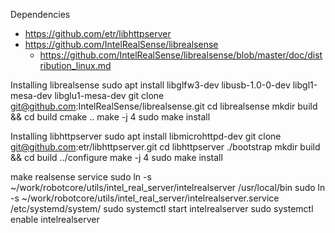 Dependencies
* https://github.com/etr/libhttpserver
* https://github.com/IntelRealSense/librealsense
  * https://github.com/IntelRealSense/librealsense/blob/master/doc/distribution_linux.md


Installing librealsense
    sudo apt install libglfw3-dev libusb-1.0-0-dev libgl1-mesa-dev libglu1-mesa-dev
    git clone git@github.com:IntelRealSense/librealsense.git
    cd librealsense
    mkdir build && cd build
    cmake ..
    make -j 4
    sudo make install
    
Installing libhttpserver
    sudo apt install libmicrohttpd-dev
    git clone git@github.com:etr/libhttpserver.git
    cd libhttpserver
    ./bootstrap
    mkdir build && cd build
    ../configure
    make -j 4
    sudo make install

make realsense service
    sudo ln -s ~/work/robotcore/utils/intel_real_server/intelrealserver /usr/local/bin
    sudo ln -s ~/work/robotcore/utils/intel_real_server/intelrealserver.service /etc/systemd/system/
    sudo systemctl start intelrealserver
    sudo systemctl enable intelrealserver
